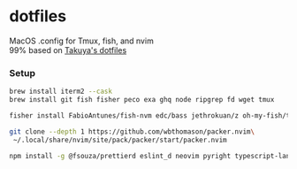 # dotfiles
MacOS .config for Tmux, fish, and nvim  
99% based on [Takuya's dotfiles](https://github.com/craftzdog/dotfiles-public/tree/master/.config)

### Setup 
```bash
brew install iterm2 --cask
brew install git fish fisher peco exa ghq node ripgrep fd wget tmux

fisher install FabioAntunes/fish-nvm edc/bass jethrokuan/z oh-my-fish/theme-agnoster

git clone --depth 1 https://github.com/wbthomason/packer.nvim\
 ~/.local/share/nvim/site/pack/packer/start/packer.nvim

npm install -g @fsouza/prettierd eslint_d neovim pyright typescript-language-server
```

